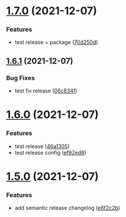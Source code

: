 # [1.7.0](https://github.com/letanure/senseon/compare/v1.6.1...v1.7.0) (2021-12-07)


### Features

* test release + package ([70d250d](https://github.com/letanure/senseon/commit/70d250d463652b5f845bde59f9e12c3479465082))

## [1.6.1](https://github.com/letanure/senseon/compare/v1.6.0...v1.6.1) (2021-12-07)


### Bug Fixes

* test fix release ([06c834f](https://github.com/letanure/senseon/commit/06c834fbe202801579f0c88091f26d3a1f832f34))

# [1.6.0](https://github.com/letanure/senseon/compare/v1.5.0...v1.6.0) (2021-12-07)


### Features

* test release ([46a1305](https://github.com/letanure/senseon/commit/46a13054f066145c3172d35f09dde1f0724e8d0a))
* test release config ([ef92ed8](https://github.com/letanure/senseon/commit/ef92ed841970f28e26b445547e7f5ad4f42353fe))

# [1.5.0](https://github.com/letanure/senseon/compare/v1.4.0...v1.5.0) (2021-12-07)


### Features

* add semantic release changelog ([e6f2c2b](https://github.com/letanure/senseon/commit/e6f2c2b8cd97b86023f5b3859a5244ac01f0f4ab))
